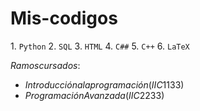 # Mis-codigos

$1$. ```Python```
$2$. ```SQL```
$3$. ```HTML```
$4$. ```C##```
$5$. ```C++```
$6$. ```LaTeX```


$Ramos cursados:$

- $Introducción a la programación (IIC1133)$
- $Programación Avanzada (IIC2233)$


